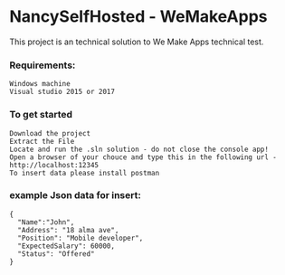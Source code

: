 # NancySelfHosted - WeMakeApps

This project is an technical solution to We Make Apps technical test.

### Requirements:

```
Windows machine
Visual studio 2015 or 2017
```

### To get started
```
Download the project
Extract the File
Locate and run the .sln solution - do not close the console app!
Open a browser of your chouce and type this in the following url - http://localhost:12345
To insert data please install postman 
```

### example Json data for insert: <br />
```
{ 
  "Name":"John",
  "Address": "18 alma ave",
  "Position": "Mobile developer",
  "ExpectedSalary": 60000,
  "Status": "Offered"
}
```
